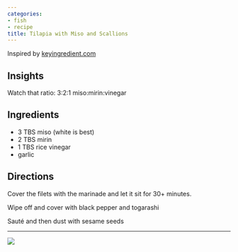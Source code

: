 ```yaml
---
categories:
- fish
- recipe
title: Tilapia with Miso and Scallions
---
```



Inspired by [keyingredient.com](https://www.keyingredient.com/recipes/175986102/tilapia-with-miso-and-scallions/)

## Insights
Watch that ratio: 3:2:1 miso:mirin:vinegar



## Ingredients
- 3 TBS miso (white is best)
- 2 TBS mirin
- 1 TBS rice vinegar
- garlic

## Directions

Cover the filets with the marinade and let it sit for 30+ minutes.

Wipe off and cover with black pepper and togarashi

Sauté and then dust with sesame seeds

***

<img src="https://www.keyingredient.com/media/2e/bf/7625fabfe883a5f5ee4a26c9162bc0f91c60.jpg/rh/tilapia-with-miso-and-scallions.jpg" />